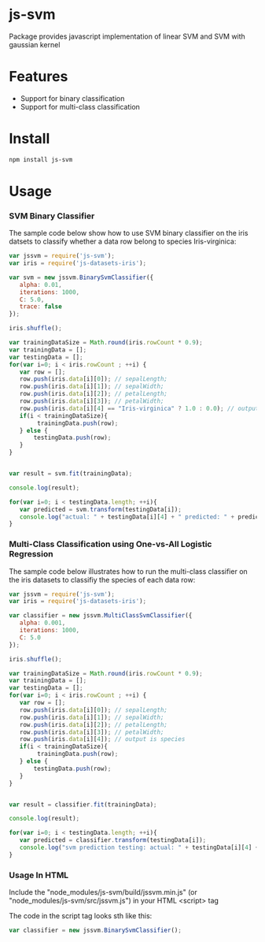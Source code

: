 # js-svm
Package provides javascript implementation of linear SVM and SVM with gaussian kernel

# Features

* Support for binary classification
* Support for multi-class classification 

# Install

```bash
npm install js-svm
```

# Usage

### SVM Binary Classifier

The sample code below show how to use SVM binary classifier on the iris datsets to classify whether a data row belong to species Iris-virginica:

```javascript
var jssvm = require('js-svm');
var iris = require('js-datasets-iris');

var svm = new jssvm.BinarySvmClassifier({
   alpha: 0.01,
   iterations: 1000,
   C: 5.0,
   trace: false
});

iris.shuffle();

var trainingDataSize = Math.round(iris.rowCount * 0.9);
var trainingData = [];
var testingData = [];
for(var i=0; i < iris.rowCount ; ++i) {
   var row = [];
   row.push(iris.data[i][0]); // sepalLength;
   row.push(iris.data[i][1]); // sepalWidth;
   row.push(iris.data[i][2]); // petalLength;
   row.push(iris.data[i][3]); // petalWidth;
   row.push(iris.data[i][4] == "Iris-virginica" ? 1.0 : 0.0); // output which is 1 if species is Iris-virginica; 0 otherwise
   if(i < trainingDataSize){
        trainingData.push(row);
   } else {
       testingData.push(row);
   }
}


var result = svm.fit(trainingData);

console.log(result);

for(var i=0; i < testingData.length; ++i){
   var predicted = svm.transform(testingData[i]);
   console.log("actual: " + testingData[i][4] + " predicted: " + predicted);
}
```

### Multi-Class Classification using One-vs-All Logistic Regression

The sample code below illustrates how to run the multi-class classifier on the iris datasets to classifiy the species of each data row:

```javascript
var jssvm = require('js-svm');
var iris = require('js-datasets-iris');

var classifier = new jssvm.MultiClassSvmClassifier({
   alpha: 0.001,
   iterations: 1000,
   C: 5.0
});

iris.shuffle();

var trainingDataSize = Math.round(iris.rowCount * 0.9);
var trainingData = [];
var testingData = [];
for(var i=0; i < iris.rowCount ; ++i) {
   var row = [];
   row.push(iris.data[i][0]); // sepalLength;
   row.push(iris.data[i][1]); // sepalWidth;
   row.push(iris.data[i][2]); // petalLength;
   row.push(iris.data[i][3]); // petalWidth;
   row.push(iris.data[i][4]); // output is species
   if(i < trainingDataSize){
        trainingData.push(row);
   } else {
       testingData.push(row);
   }
}


var result = classifier.fit(trainingData);

console.log(result);

for(var i=0; i < testingData.length; ++i){
   var predicted = classifier.transform(testingData[i]);
   console.log("svm prediction testing: actual: " + testingData[i][4] + " predicted: " + predicted);
}
```


### Usage In HTML

Include the "node_modules/js-svm/build/jssvm.min.js" (or "node_modules/js-svm/src/jssvm.js") in your HTML \<script\> tag

The code in the script tag looks sth like this:

```javascript
var classifier = new jssvm.BinarySvmClassifier();
```

